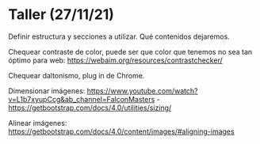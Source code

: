 # Taller (27/11/21)

Definir estructura y secciones a utilizar. Qué contenidos dejaremos.

Chequear contraste de color, puede ser que color que tenemos no sea tan óptimo para web: https://webaim.org/resources/contrastchecker/

Chequear daltonismo, plug in de Chrome.

Dimensionar imágenes: https://www.youtube.com/watch?v=L1b7xyupCcg&ab_channel=FalconMasters - https://getbootstrap.com/docs/4.0/utilities/sizing/

Alinear imágenes: https://getbootstrap.com/docs/4.0/content/images/#aligning-images

